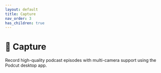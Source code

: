 ```yaml
---
layout: default
title: Capture
nav_order: 3
has_children: true
---
```


# 🎥 Capture

Record high-quality podcast episodes with multi-camera support using the Podcut desktop app.
